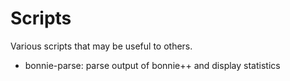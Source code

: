 # Scripts
Various scripts that may be useful to others.

 * bonnie-parse: parse output of bonnie++ and display statistics
